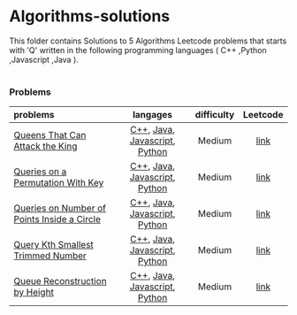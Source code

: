 # Algorithms-solutions
This folder contains Solutions to 5 Algorithms Leetcode problems that starts with 'Q' written in the following programming languages ( C++ ,Python ,Javascript ,Java ).<br><br>
### Problems ###
|problems|langages|difficulty|Leetcode|
|:-------|:------:|:--------:|:------:|
|[Queens That Can Attack the King](https://github.com/AnasImloul/Leetcode-solutions/tree/main/algorithms/Q/Queens%20That%20Can%20Attack%20the%20King/)|[C++](https://github.com/AnasImloul/Leetcode-solutions/tree/main/algorithms/Q/Queens%20That%20Can%20Attack%20the%20King/Queens%20That%20Can%20Attack%20the%20King.cpp), [Java](https://github.com/AnasImloul/Leetcode-solutions/tree/main/algorithms/Q/Queens%20That%20Can%20Attack%20the%20King/Queens%20That%20Can%20Attack%20the%20King.java), [Javascript](https://github.com/AnasImloul/Leetcode-solutions/tree/main/algorithms/Q/Queens%20That%20Can%20Attack%20the%20King/Queens%20That%20Can%20Attack%20the%20King.js), [Python](https://github.com/AnasImloul/Leetcode-solutions/tree/main/algorithms/Q/Queens%20That%20Can%20Attack%20the%20King/Queens%20That%20Can%20Attack%20the%20King.py)|Medium|[link](https://leetcode.com/problems/queens-that-can-attack-the-king)|
|[Queries on a Permutation With Key](https://github.com/AnasImloul/Leetcode-solutions/tree/main/algorithms/Q/Queries%20on%20a%20Permutation%20With%20Key/)|[C++](https://github.com/AnasImloul/Leetcode-solutions/tree/main/algorithms/Q/Queries%20on%20a%20Permutation%20With%20Key/Queries%20on%20a%20Permutation%20With%20Key.cpp), [Java](https://github.com/AnasImloul/Leetcode-solutions/tree/main/algorithms/Q/Queries%20on%20a%20Permutation%20With%20Key/Queries%20on%20a%20Permutation%20With%20Key.java), [Javascript](https://github.com/AnasImloul/Leetcode-solutions/tree/main/algorithms/Q/Queries%20on%20a%20Permutation%20With%20Key/Queries%20on%20a%20Permutation%20With%20Key.js), [Python](https://github.com/AnasImloul/Leetcode-solutions/tree/main/algorithms/Q/Queries%20on%20a%20Permutation%20With%20Key/Queries%20on%20a%20Permutation%20With%20Key.py)|Medium|[link](https://leetcode.com/problems/queries-on-a-permutation-with-key)|
|[Queries on Number of Points Inside a Circle](https://github.com/AnasImloul/Leetcode-solutions/tree/main/algorithms/Q/Queries%20on%20Number%20of%20Points%20Inside%20a%20Circle/)|[C++](https://github.com/AnasImloul/Leetcode-solutions/tree/main/algorithms/Q/Queries%20on%20Number%20of%20Points%20Inside%20a%20Circle/Queries%20on%20Number%20of%20Points%20Inside%20a%20Circle.cpp), [Java](https://github.com/AnasImloul/Leetcode-solutions/tree/main/algorithms/Q/Queries%20on%20Number%20of%20Points%20Inside%20a%20Circle/Queries%20on%20Number%20of%20Points%20Inside%20a%20Circle.java), [Javascript](https://github.com/AnasImloul/Leetcode-solutions/tree/main/algorithms/Q/Queries%20on%20Number%20of%20Points%20Inside%20a%20Circle/Queries%20on%20Number%20of%20Points%20Inside%20a%20Circle.js), [Python](https://github.com/AnasImloul/Leetcode-solutions/tree/main/algorithms/Q/Queries%20on%20Number%20of%20Points%20Inside%20a%20Circle/Queries%20on%20Number%20of%20Points%20Inside%20a%20Circle.py)|Medium|[link](https://leetcode.com/problems/queries-on-number-of-points-inside-a-circle)|
|[Query Kth Smallest Trimmed Number](https://github.com/AnasImloul/Leetcode-solutions/tree/main/algorithms/Q/Query%20Kth%20Smallest%20Trimmed%20Number/)|[C++](https://github.com/AnasImloul/Leetcode-solutions/tree/main/algorithms/Q/Query%20Kth%20Smallest%20Trimmed%20Number/Query%20Kth%20Smallest%20Trimmed%20Number.cpp), [Java](https://github.com/AnasImloul/Leetcode-solutions/tree/main/algorithms/Q/Query%20Kth%20Smallest%20Trimmed%20Number/Query%20Kth%20Smallest%20Trimmed%20Number.java), [Javascript](https://github.com/AnasImloul/Leetcode-solutions/tree/main/algorithms/Q/Query%20Kth%20Smallest%20Trimmed%20Number/Query%20Kth%20Smallest%20Trimmed%20Number.js), [Python](https://github.com/AnasImloul/Leetcode-solutions/tree/main/algorithms/Q/Query%20Kth%20Smallest%20Trimmed%20Number/Query%20Kth%20Smallest%20Trimmed%20Number.py)|Medium|[link](https://leetcode.com/problems/query-kth-smallest-trimmed-number)|
|[Queue Reconstruction by Height](https://github.com/AnasImloul/Leetcode-solutions/tree/main/algorithms/Q/Queue%20Reconstruction%20by%20Height/)|[C++](https://github.com/AnasImloul/Leetcode-solutions/tree/main/algorithms/Q/Queue%20Reconstruction%20by%20Height/Queue%20Reconstruction%20by%20Height.cpp), [Java](https://github.com/AnasImloul/Leetcode-solutions/tree/main/algorithms/Q/Queue%20Reconstruction%20by%20Height/Queue%20Reconstruction%20by%20Height.java), [Javascript](https://github.com/AnasImloul/Leetcode-solutions/tree/main/algorithms/Q/Queue%20Reconstruction%20by%20Height/Queue%20Reconstruction%20by%20Height.js), [Python](https://github.com/AnasImloul/Leetcode-solutions/tree/main/algorithms/Q/Queue%20Reconstruction%20by%20Height/Queue%20Reconstruction%20by%20Height.py)|Medium|[link](https://leetcode.com/problems/queue-reconstruction-by-height)|